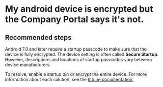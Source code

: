 <properties
	pageTitle="My Android device is encrypted but Company Portal says it's not"
	description="My Android device is encrypted but Company Portal says it's not"
	service="microsoft.intune"
	resource="intune"
	authors="mackie1604"
	displayOrder="9"
	selfHelpType="resource"
	supportTopicIds=""
	resourceTags="device_enrollment_selfhelp"
	productPesIds=""
	cloudEnvironments="public"
/>

# My android device is encrypted but the Company Portal says it's not.

## **Recommended steps**

Android 7.0 and later require a startup passcode to make sure that the device is fully encrypted. The device setting is often called **Secure Startup**. However, descriptions and locations of startup passcodes vary between device manufacturers.

To resolve, enable a startup pin or encrypt the entire device. For more information about each solution, see the [Intune documentation.](https://docs.microsoft.com/intune-user-help/your-device-appears-encrypted-but-cp-says-otherwise-android)




